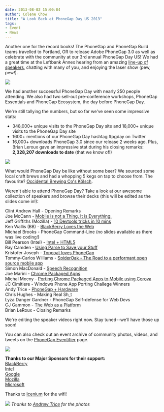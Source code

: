```yaml
---
date: 2013-08-02 15:00:04
author: Colene Chow
title: "A Look Back at PhoneGap Day US 2013"
tags:
- Event
- News
---
```


Another one for the record books! The PhoneGap and PhoneGap Build teams travelled to Portland, OR to release Adobe PhoneGap 3.0 as well as celebrate with the community at our 3rd annual PhoneGap Day US! We had a great time at the Leftbank Annex hearing from an amazing [line-up of speakers](http://pgday.phonegap.com/us2013/#speakers), chatting with many of you, and enjoying the laser show (pew, pew!).

![](/uploads/blog/2013-08/PG-Day-2.jpg)

We had another successful PhoneGap Day with nearly 250 people attending. We also had two sell-out pre-conference workshops, PhoneGap Essentials and PhoneGap Ecosystem, the day before PhoneGap Day. 

We're still tallying the numbers, but so far we've seen some impressive stats:

* 348,000+ unique visits to the PhoneGap Day site and 18,000+ unique visits to the PhoneGap Day site
* 1600+ mentions of our PhoneGap Day hashtag #pgday on Twitter
* 16,000+ downloads PhoneGap 3.0 since our release 2 weeks ago. Plus, Brian Leroux gave an impressive stat during his closing remarks: **2,328,207 downloads to date** (that we know of!)

![](/uploads/blog/2013-08/PG-Day-3.jpg)

What would PhoneGap Day be like without some beer?  We sourced some local craft brews and had a whopping 5 kegs on tap to choose from. The favourite? [Occidental Brewing Co's Kölsch](http://www.occidentalbrewing.com/beers.html).

Weren't able to attend PhoneGap Day? Take a look at our awesome collection of speakers and browse their decks (this will be edited as the slides come in!):

Clint Andrew Hall - Opening Remarks  
Joe McCann - [Mobile is not a Thing. It is Everything.](https://cloudup.com/cgyJMG9E7A4)  
Jeff Griffiths (Mozilla) - [10 Devtools tricks in 10 mins](https://canuckistani.github.io/pgday-slides/)  
Ken Wallis (BB) - [BlackBerry Loves the Web](https://github.com/kwallis/PhoneGapDay2013)  
Michael Brooks - PhoneGap Command-Line (no slides available as there was live coding!)  
Bill Pearson (Intel) - [Intel + HTML5](http://www.slideshare.net/phonegap/phonegap-day)  
Ray Camden - [Using Parse to Save your Stuff](http://phonegap.com/uploads/presentation/PhoneGapParse/preso/short.html)  
Kristofer Joseph - [Topcoat loves PhoneGap](http://kristoferjoseph.com/Topcoat-PhoneGap-Day-2013)  
Tommy-Carlos Williams - [SpiderOak - The Road to a performant open source mobile app](http://devgeeks.org/slides/PGDayUS2013/)  
Simon MacDonald - [Speech Recognition](http://www.slideshare.net/phonegap/phone-gap-dayspeechrecognition)  
Joe Marini - [Chrome Packaged Apps](http://www.slideshare.net/phonegap/phonegap-day-us-2013-chrome-packaged-apps)  
Michal Mocny - [Porting Chrome Packaged Apps to Mobile using Corova](https://docs.google.com/a/nitobi.com/presentation/d/1H8MPv-nB0NrsRiPl4LlPPeB3O3xQKyqlpBls2auYvN8/edit#slide=id.gf3587ab8_0126)  
JC Cimitiere - Windows Phone App Porting Challege Winners  
Andy Trice - [PhoneGap + Hardware](http://www.tricedesigns.com/2013/07/23/phonegap-day-phonegap-hardware)  
Chris Hughes - Making Real Sh_t  
Lyza Danger Gardner - PhoneGap Self-defense for Web Devs  
CJ Gammon - [The Web as a Platform](http://www.slides.cjgammon.com/13-7-phongap-day-2/)  
Brian LeRoux - Closing Remarks

We're editing the speaker videos right now. Stay tuned--we’ll have those up soon!

You can also check out an event archive of community photos, videos, and tweets on the [PhoneGap Eventifier](http://eventifier.co/event/pgday/) page.

![](/uploads/blog/2013-08/tweets.jpg)

**Thanks to our Major Sponsors for their support:**  
[BlackBerry](http://blackberry.com)  
[Intel](http://intel.com)  
[Google](http://chrome.com)  
[Mozilla](http://mozilla.org)  
[Microsoft](http://aka.ms/wp8phonegap)

Thanks to [Icenium](http://www.icenium.com/) for the wifi!

![](/uploads/blog/2013-08/PG-Day-1.jpg)
*Thanks to [Andrew Trice](http://tricedesigns.com) for the photos*
